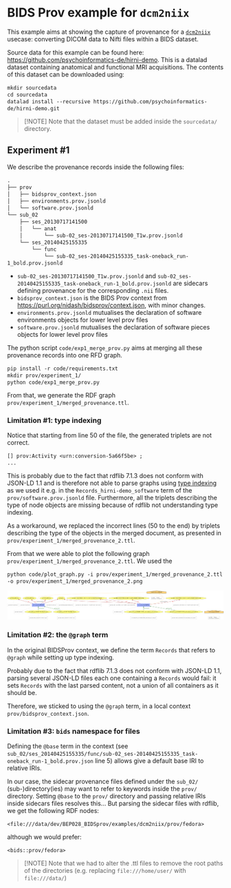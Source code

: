 # BIDS Prov example for `dcm2niix`

This example aims at showing the capture of provenance for a [`dcm2niix`](https://github.com/rordenlab/dcm2niix) usecase: converting DICOM data to Nifti files within a BIDS dataset.

Source data for this example can be found here: https://github.com/psychoinformatics-de/hirni-demo. This is a datalad dataset containing anatomical and functional MRI acquisitions. The contents of this dataset can be downloaded using:
```shell
mkdir sourcedata
cd sourcedata
datalad install --recursive https://github.com/psychoinformatics-de/hirni-demo.git
```

> [!NOTE] Note that the dataset must be added inside the `sourcedata/` directory.


## Experiment #1

We describe the provenance records inside the following files:
```
.
├── prov
│   ├── bidsprov_context.json
│   ├── environments.prov.jsonld
│   └── software.prov.jsonld
└── sub_02
    ├── ses_20130717141500
    │   └── anat
    │       └── sub-02_ses-20130717141500_T1w.prov.jsonld
    └── ses_20140425155335
        └── func
            └── sub-02_ses-20140425155335_task-oneback_run-1_bold.prov.jsonld
```

* `sub-02_ses-20130717141500_T1w.prov.jsonld` and `sub-02_ses-20140425155335_task-oneback_run-1_bold.prov.jsonld` are sidecars defining provenance for the corresponding `.nii` files.
* `bidsprov_context.json` is the BIDS Prov context from https://purl.org/nidash/bidsprov/context.json, with minor changes.
* `environments.prov.jsonld` mutualises the declaration of software environments objects for lower level prov files
* `software.prov.jsonld` mutualises the declaration of software pieces objects for lower level prov files

The python script `code/exp1_merge_prov.py` aims at merging all these provenance records into one RFD graph.

```shell
pip install -r code/requirements.txt
mkdir prov/experiment_1/
python code/exp1_merge_prov.py
```

From that, we generate the RDF graph `prov/experiment_1/merged_provenance.ttl`.

### Limitation #1: type indexing

Notice that starting from line 50 of the file, the generated triplets are not correct.

```turtle
[] prov:Activity <urn:conversion-5a66f5be> ;
...
```

This is probably due to the fact that rdflib 7.1.3 does not conform with JSON-LD 1.1 and is therefore not able to parse graphs using [type indexing](https://www.w3.org/TR/json-ld11/#example-106-indexing-data-in-json-ld-by-type) as we used it e.g. in the `Records_hirni-demo_software` term of the `prov/software.prov.jsonld` file.
Furthermore, all the triplets describing the type of node objects are missing because of rdflib not understanding type indexing.

As a workaround, we replaced the incorrect lines (50 to the end) by triplets describing the type of the objects in the merged document, as presented in `prov/experiment_1/merged_provenance_2.ttl`.

From that we were able to plot the following graph `prov/experiment_1/merged_provenance_2.ttl`. We used the 
```shell
python code/plot_graph.py -i prov/experiment_1/merged_provenance_2.ttl -o prov/experiment_1/merged_provenance_2.png
```

![](/examples/dcm2niix/prov/experiment_1/merged_provenance_2.png)

### Limitation #2: the `@graph` term

In the original BIDSProv context, we define the term `Records` that refers to `@graph` while setting up type indexing.

Probably due to the fact that rdflib 7.1.3 does not conform with JSON-LD 1.1, parsing several JSON-LD files each one containing a `Records` would fail: it sets `Records` with the last parsed content, not a union of all containers as it should be.

Therefore, we sticked to using the `@graph` term, in a local context `prov/bidsprov_context.json`.

### Limitation #3: `bids` namespace for files

Defining the `@base` term in the context (see `sub_02/ses_20140425155335/func/sub-02_ses-20140425155335_task-oneback_run-1_bold.prov.json` line 5) allows give a default base IRI to relative IRIs.

In our case, the sidecar provenance files defined under the `sub_02/` (sub-)directory(ies) may want to refer to keywords inside the `prov/` directory. Setting `@base` to the `prov/` directory and passing relative IRIs inside sidecars files resolves this... But parsing the sidecar files with rdflib, we get the following RDF nodes:

```turtle
<file:///data/dev/BEP028_BIDSprov/examples/dcm2niix/prov/fedora>
```

although we would prefer:

```turtle
<bids::prov/fedora>
```

> [!NOTE] Note that we had to alter the .ttl files to remove the root paths of the directories (e.g. replacing `file:///home/user/` with  `file:///data/`)
